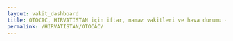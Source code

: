 ```yaml
---
layout: vakit_dashboard
title: OTOCAC, HIRVATISTAN için iftar, namaz vakitleri ve hava durumu - ilçe/eyalet seç
permalink: /HIRVATISTAN/OTOCAC/
---
```


<script type="text/javascript">
  var GLOBAL_COUNTRY = 'HIRVATISTAN';
  var GLOBAL_CITY = 'OTOCAC';
  var GLOBAL_STATE = '';
  var lat = 72;
  var lon = 21;
</script>
